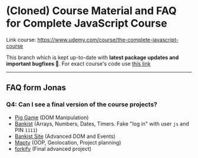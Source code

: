 # (Cloned) Course Material and FAQ for Complete JavaScript Course

Link course: <https://www.udemy.com/course/the-complete-javascript-course>

This branch which is kept up-to-date with **latest package updates and important bugfixes 🐛**. For exact course's code use [this link](https://github.com/Khanaru220/.jonas-complete-javascript-course/tree/old-exact-code)

---

## FAQ form Jonas

### Q4: Can I see a final version of the course projects?

- [Pig Game](https://pig-game-v2.netlify.app) (DOM Manipulation)
- [Bankist](https://bankist.netlify.app/) (Arrays, Numbers, Dates, Timers. Fake "log in" with user `js` and PIN `1111`)
- [Bankist Site](https://bankist-dom.netlify.app/) (Advanced DOM and Events)
- [Mapty](https://mapty.netlify.app/) (OOP, Geolocation, Project planning)
- [forkify](https://forkify-v2.netlify.app/) (Final advanced project)
